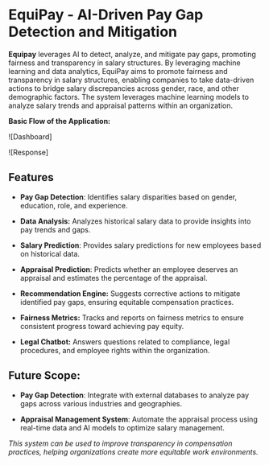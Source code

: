 # EquiPay - AI-Driven Pay Gap Detection and Mitigation

**Equipay** leverages AI to detect, analyze, and mitigate pay gaps, promoting fairness and transparency in salary structures. By leveraging machine learning and data analytics, EquiPay aims to promote fairness and transparency in salary structures, enabling companies to take data-driven actions to bridge salary discrepancies across gender, race, and other demographic factors. The system leverages machine learning models to analyze salary trends and appraisal patterns within an organization.


**Basic Flow of the Application:**

![Dashboard]<br>

![Response]<br>


## Features

- **Pay Gap Detection**: Identifies salary disparities based on gender, education, role, and experience.<br>

- **Data Analysis:** Analyzes historical salary data to provide insights into pay trends and gaps.<br>

- **Salary Prediction**: Provides salary predictions for new employees based on historical data.

- **Appraisal Prediction**: Predicts whether an employee deserves an appraisal and estimates the percentage of the appraisal. 

- **Recommendation Engine:** Suggests corrective actions to mitigate identified pay gaps, ensuring equitable compensation practices.<br>

- **Fairness Metrics:**  Tracks and reports on fairness metrics to ensure consistent progress toward achieving pay equity.<br>

- **Legal Chatbot:**   Answers questions related to compliance, legal procedures, and employee rights within the organization.<br>


## Future Scope:
        
- **Pay Gap Detection**: Integrate with external databases to analyze pay gaps across various industries and geographies.

- **Appraisal Management System**: Automate the appraisal process using real-time data and AI models to optimize salary management.

*This system can be used to improve transparency in compensation practices, helping organizations create more equitable work environments.*
